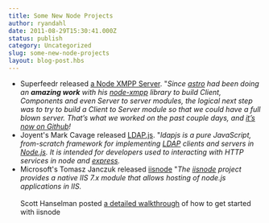 ```yaml
---
title: Some New Node Projects
author: ryandahl
date: 2011-08-29T15:30:41.000Z
status: publish
category: Uncategorized
slug: some-new-node-projects
layout: blog-post.hbs
---
```


<ul>
<li>Superfeedr released <a href="http://blog.superfeedr.com/node-xmpp-server/">a Node XMPP Server</a>. "<i>Since <a href="http://spaceboyz.net/~astro/">astro</a> had been doing an <strong>amazing work</strong> with his <a href="https://github.com/astro/node-xmpp">node-xmpp</a> library to build <em>Client</em>, <em>Components</em> and even <em>Server to server</em> modules, the logical next step was to try to build a <em>Client to Server</em> module so that we could have a full blown server. That&#8217;s what we worked on the past couple days, and <a href="https://github.com/superfeedr/node-xmpp">it&#8217;s now on Github</a>!</i></li>

<li>Joyent's Mark Cavage released <a href="http://ldapjs.org/">LDAP.js</a>. "<i>ldapjs is a pure JavaScript, from-scratch framework for implementing <a href="http://tools.ietf.org/html/rfc4510">LDAP</a> clients and servers in <a href="http://nodejs.org">Node.js</a>.  It is intended for developers used to interacting with HTTP services in node and <a href="http://expressjs.com">express</a>.</i></li>

<li>Microsoft's Tomasz Janczuk released <a href="http://tomasz.janczuk.org/2011/08/hosting-nodejs-applications-in-iis-on.html">iisnode</a> "<i>The <a href="https://github.com/tjanczuk/iisnode">iisnode</a> project provides a native IIS 7.x module that allows hosting of node.js applications in IIS.</i><br /><br />Scott Hanselman posted <a href="http://www.hanselman.com/blog/InstallingAndRunningNodejsApplicationsWithinIISOnWindowsAreYouMad.aspx">a detailed walkthrough</a> of how to get started with iisnode
